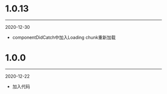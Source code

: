 # 1.0.13

***

2020-12-30

* componentDidCatch中加入Loading chunk重新加载

# 1.0.0

***

2020-12-22

* 加入代码
